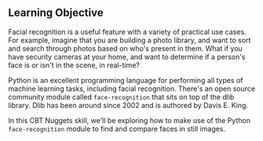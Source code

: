 ## Learning Objective

Facial recognition is a useful feature with a variety of practical use cases.
For example, imagine that you are building a photo library, and want to sort and search through photos based on who's present in them.
What if you have security cameras at your home, and want to determine if a person's face is or isn't in the scene, in real-time?

Python is an excellent programming language for performing all types of machine learning tasks, including facial recognition.
There's an open source community module called `face-recognition` that sits on top of the dlib library.
Dlib has been around since 2002 and is authored by Davis E. King.

In this CBT Nuggets skill, we'll be exploring how to make use of the Python `face-recognition` module to find and compare faces in still images.
